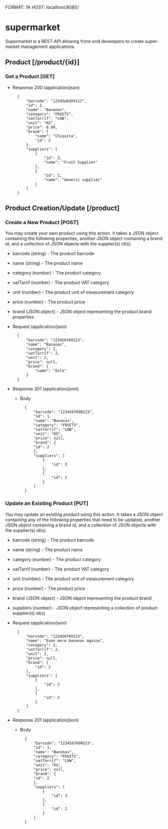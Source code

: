 FORMAT: 1A
HOST: localhost:8080/

# supermarket

Supermarket is a REST-API allowing front-end developers to create super-market management applications.

## Product [/product/{id}]

### Get a Product [GET]

+ Response 200 (application/json)

        {
            "barcode": "12345w6459113",
            "id": 2,
            "name": "Bananas",
            "category": "FRUITS",
            "vatTarrif": "LOW",
            "unit": "KG",
            "price": 0.99,
            "brand": {
                "name": "Chiquita",
                "id": 2
            },
            "suppliers": [
                {
                    "id": 3,
                    "name": "Fruit Supplier"
                },
                {
                    "id": 2,
                    "name": "Generic supplier"
                }
            ]
        }
        
## Product Creation/Update [/product]

### Create a New Product [POST]

You may create your own product using this action. It takes a JSON
object containing the following properties, another JSON object containing a brand id, and a collection of JSON objects with the supplier(s) id(s).

+ barcode (string) - The product barcode
+ name (string) - The product name
+ category (number) - The product category
+ vatTarrif (number) - The product VAT category
+ unit (number) - The product unit of measurement category
+ price (number) - The product price
+ brand (JSON object) - JSON object representing the product brand properties


+ Request (application/json)

        {
            "barcode": "123456789123",
            "name": "Bananas",
            "category": 2,
            "vatTarrif": 2,
            "unit": 2,
            "price": null,
            "brand": {
                "name": "Dole"
            }
        }

+ Response 201 (application/json)


    + Body

            {
                "barcode": "1234567890123",
                "id": 1,
                "name": "Bananas",
                "category": "FRUITS",
                "vatTarrif": "LOW",
                "unit": "KG",
                "price": null,
                "brand": {
                "id": 2
                },
                "suppliers": [
                    {
                        "id": 3
                    },
                    {
                        "id": 2
                    }
                ]
            }
            

### Update an Existing Product [PUT]

You may update an existing product using this action. It takes a JSON
object containing any of the following properties that need to be updated, another JSON object containing a brand id, and a collection of JSON objects with the supplier(s) id(s).

+ barcode (string) - The product barcode
+ name (string) - The product name
+ category (number) - The product category
+ vatTarrif (number) - The product VAT category
+ unit (number) - The product unit of measurement category
+ price (number) - The product price
+ brand (JSON object) - JSON object representing the product brand 
+ suppliers (number) - JSON object representing a collection of product supplier(s) id(s)

+ Request (application/json)

        {
            "barcode": "123456789123",
            "name": "Even more bananas againa",
            "category": 2,
            "vatTarrif": 2,
            "unit": 2,
            "price": null,
            "brand": {
                "id": 2
            },
            "suppliers": [
                {
                    "id": 3
                },
                {
                    "id": 2
                }
            ]
        }

+ Response 201 (application/json)


    + Body

            {
                "barcode": "1234567890123",
                "id": 1,
                "name": "Bananas",
                "category": "FRUITS",
                "vatTarrif": "LOW",
                "unit": "KG",
                "price": null,
                "brand": {
                "id": 2
                },
                "suppliers": [
                    {
                        "id": 3
                    },
                    {
                        "id": 2
                    }
                ]
            }
